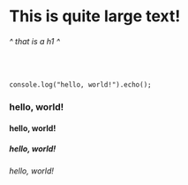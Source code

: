 # This is quite large text!
###### ^ that is a h1 ^


<br/>

`console.log("hello, world!").echo();`

### hello, world! 
#### hello, world!  
##### hello, world! 
###### hello, world!
